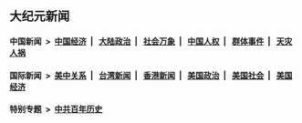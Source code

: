 ## 大纪元新闻

#### 中国新闻 &nbsp;>&nbsp; [中国经济](indexes/ncid283/README.md?08081645) &nbsp;| &nbsp; [大陆政治](indexes/ncid277/README.md?08081645) &nbsp;| &nbsp; [社会万象](indexes/ncid282/README.md?08081645) &nbsp;| &nbsp; [中国人权](indexes/ncid278/README.md?08081645) &nbsp;| &nbsp; [群体事件](indexes/ncid279/README.md?08081645) &nbsp;| &nbsp; [天灾人祸](indexes/ncid280/README.md?08081645)

#### 国际新闻 &nbsp;>&nbsp; [美中关系](indexes/nf1412576/README.md?08081645) &nbsp;| &nbsp; [台湾新闻](indexes/ncid1349361/README.md?08081645) &nbsp;| &nbsp; [香港新闻](indexes/ncid1349362/README.md?08081645) &nbsp;| &nbsp; [美国政治](indexes/ncid1078159/README.md?08081645) &nbsp;| &nbsp; [美国社会](indexes/ncid1078160/README.md?08081645) &nbsp;| &nbsp; [美国经济](indexes/ncid1078158/README.md?08081645)

#### 特别专题 &nbsp;>&nbsp; [中共百年历史](https://github.com/epoch-news/epoch-special/blob/master/README.md?08081645)  
